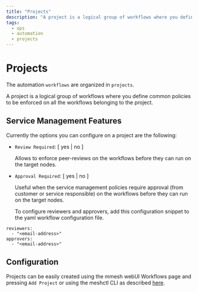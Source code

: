 ```yaml
---
title: "Projects"
description: "A project is a logical group of workflows where you define common policies to be enforced on all the workflows belonging to the project."
tags:
  - ops
  - automation
  - projects
---
```


# Projects

The automation `workflows` are organized in `projects`.

A project is a logical group of workflows where you define common policies to be enforced on all the workflows belonging to the project.

## Service Management Features

Currently the options you can configure on a project are the following:

- `Review Required`: [ yes | no ]

  Allows to enforce peer-reviews on the workflows before they can run on the target nodes.

- `Approval Required`: [ yes | no ]

  Useful when the service management policies require approval (from customer or service responsible) on the workflows before they can run on the target nodes.

  To configure reviewers and approvers, add this configuration snippet to the yaml workflow configuration file.

```plain
reviewers:
  - "<email-address>"
approvers:
  - "<email-address>"
```

## Configuration

Projects can be easily created using the mmesh webUI Workflows page and pressing `Add Project` or using the meshctl CLI as described [here](/docs/platform/mmeshctl/automation/).
